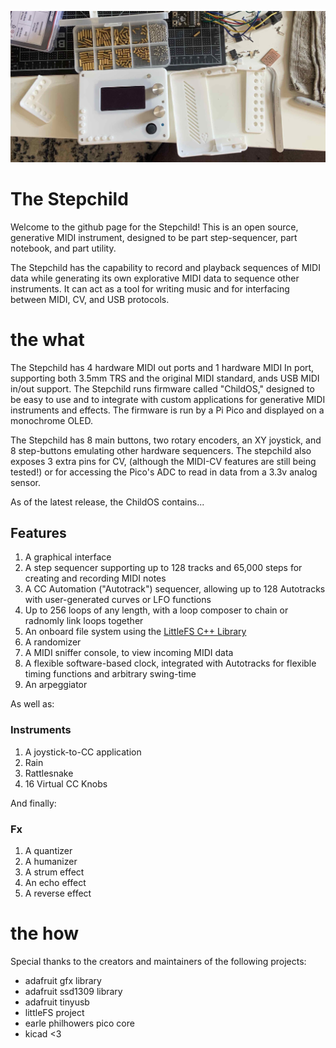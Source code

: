 ![Image of the stepchild](images/stepchild_assembly.jpg)

# The Stepchild

<!-- borrowing heavily from the europi page -->

<!-- intro -->
  
Welcome to the github page for the Stepchild! This is an open source, generative MIDI instrument, designed to be part step-sequencer, part notebook, and part utility.

The Stepchild has the capability to record and playback sequences of MIDI data while generating its own explorative MIDI data to sequence other instruments. It can act as a tool for writing music and for interfacing between MIDI, CV, and USB protocols.

<!-- links to social media, reddit, website -->

<!-- capabilities -->
  
# the what
The Stepchild has 4 hardware MIDI out ports and 1 hardware MIDI In port, supporting both 3.5mm TRS and the original MIDI standard, ands USB MIDI in/out support.
The Stepchild runs firmware called "ChildOS," designed to be easy to use and to integrate with custom applications for generative MIDI instruments and effects. The firmware is 
run by a Pi Pico and displayed on a monochrome OLED.

The Stepchild has 8 main buttons, two rotary encoders, an XY joystick, and 8 step-buttons emulating other hardware sequencers. The stepchild also exposes 3 extra pins for CV,
(although the MIDI-CV features are still being tested!) or for accessing the Pico's ADC to read in data from a 3.3v analog sensor.

As of the latest release, the ChildOS contains...

## Features
1. A graphical interface
2. A step sequencer supporting up to 128 tracks and 65,000 steps for creating and recording MIDI notes
3. A CC Automation ("Autotrack") sequencer, allowing up to 128 Autotracks with user-generated curves or LFO functions
4. Up to 256 loops of any length, with a loop composer to chain or radnomly link loops together
5. An onboard file system using the [LittleFS C++ Library](https://github.com/littlefs-project/littlefs)
6. A randomizer
7. A MIDI sniffer console, to view incoming MIDI data
8. A flexible software-based clock, integrated with Autotracks for flexible timing functions and arbitrary swing-time
9. An arpeggiator

As well as:
### Instruments
1. A joystick-to-CC application
2. Rain
3. Rattlesnake
4. 16 Virtual CC Knobs

And finally:

### Fx
1. A quantizer
2. A humanizer
3. A strum effect
4. An echo effect
5. A reverse effect

# the how
<!-- libraries childOS relies on -->
Special thanks to the creators and maintainers of the following projects:

 * adafruit gfx library
 * adafruit ssd1309 library
 * adafruit tinyusb
 * littleFS project
 * earle philhowers pico core
 * kicad <3

